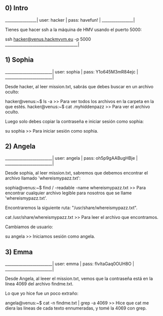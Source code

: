 ## 0) Intro
________________|
user: hacker    |
pass: havefun!  |
________________|

Tienes que hacer ssh a la máquina de HMV usando el puerto 5000:

ssh hacker@venus.hackmyvm.eu -p 5000
_____________________________________|

## 1) Sophia
________________________|
user: sophia            |
pass: Y1o645M3mR84ejc   |
________________________|

Desde hacker, al leer mission.txt, sabrás que debes buscar en un archivo oculto:

hacker@venus:~$ ls -a   >>  Para ver todos los archivos en la carpeta en la que estés.
hacker@venus:~$ cat .myhiddenpazz >> Para ver el archivo oculto.

Luego solo debes copiar la contraseña e iniciar sesión como sophia:

su sophia   >>  Para iniciar sesión como sophia.

## 2) Angela
________________________|
user: angela            |
pass: oh5p9gAABugHBje   |
________________________|

Desde sophia, al leer mission.txt, sabremos que debemos encontrar el archivo llamado 'whereismypazz.txt':

sophia@venus:~$ find / -readable -name whereismypazz.txt    >>  Para encontrar cualquier archivo legible para nosotros que se llame 'whereismypazz.txt'.

Encontraremos la siguiente ruta: "/usr/share/whereismypazz.txt".

cat /usr/share/whereismypazz.txt    >> Para leer el archivo que encontramos.

Cambiamos de usuario:

su angela   >>  Iniciamos sesión como angela.

## 3) Emma
________________________|
user: emma              |
pass: fIvltaGaq0OUH8O   |
________________________|

Desde Angela, al leeer el mission.txt, vemos que la contraseña está en la línea 4069 del archivo findme.txt.

Lo que yo hice fue un poco extraño:

angela@venus:~$ cat -n findme.txt | grep -a 4069  >>    Hice que cat me diera las lineas de cada texto ennumeradas, y tomé la 4069 con grep.


